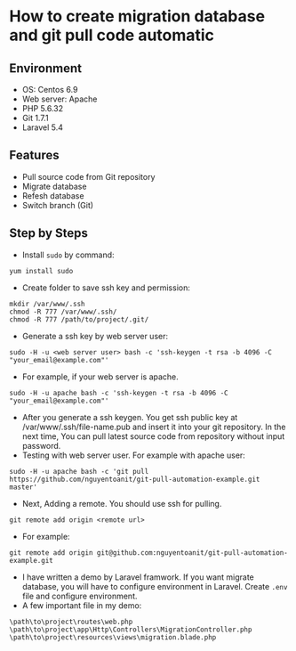 # How to create migration database and git pull code automatic
## Environment
- OS: Centos 6.9
- Web server: Apache
- PHP 5.6.32
- Git 1.7.1
- Laravel 5.4

## Features
- Pull source code from Git repository
- Migrate database
- Refesh database
- Switch branch (Git)

## Step by Steps
- Install ```sudo``` by command:
```
yum install sudo
```
- Create folder to save ssh key and permission:
```
mkdir /var/www/.ssh
chmod -R 777 /var/www/.ssh/
chmod -R 777 /path/to/project/.git/
```
- Generate a ssh key by web server user:
```
sudo -H -u <web server user> bash -c 'ssh-keygen -t rsa -b 4096 -C "your_email@example.com"'
```
- For example, if your web server is apache.
```
sudo -H -u apache bash -c 'ssh-keygen -t rsa -b 4096 -C "your_email@example.com"'
```
- After you generate a ssh keygen. You get ssh public key at /var/www/.ssh/file-name.pub and insert it into your git repository. In the next time, You can pull latest source code from repository without input password.
- Testing with web server user. For example with apache user:
```
sudo -H -u apache bash -c 'git pull https://github.com/nguyentoanit/git-pull-automation-example.git master'
```
- Next, Adding a remote. You should use ssh for pulling.
```
git remote add origin <remote url>
```
- For example:
```
git remote add origin git@github.com:nguyentoanit/git-pull-automation-example.git
```
- I have written a demo by Laravel framwork. If you want migrate database, you will have to configure environment in Laravel. Create ```.env``` file and configure environment.
- A few important file in my demo:
```
\path\to\project\routes\web.php
\path\to\project\app\Http\Controllers\MigrationController.php
\path\to\project\resources\views\migration.blade.php
```
